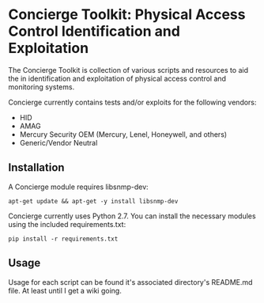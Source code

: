 # Concierge Toolkit: Physical Access Control Identification and Exploitation  
The Concierge Toolkit is collection of various scripts and resources to aid the in identification and exploitation of physical access control and monitoring systems.  
  
Concierge currently contains tests and/or exploits for the following vendors:
* HID  
* AMAG  
* Mercury Security OEM (Mercury, Lenel, Honeywell, and others)  
* Generic/Vendor Neutral  
  
## Installation
A Concierge module requires libsnmp-dev:  
```
apt-get update && apt-get -y install libsnmp-dev
```
Concierge currently uses Python 2.7. You can install the necessary modules using the included requirements.txt:
```
pip install -r requirements.txt
```
  
## Usage  
Usage for each script can be found it's associated directory's README.md file. At least until I get a wiki going.  
